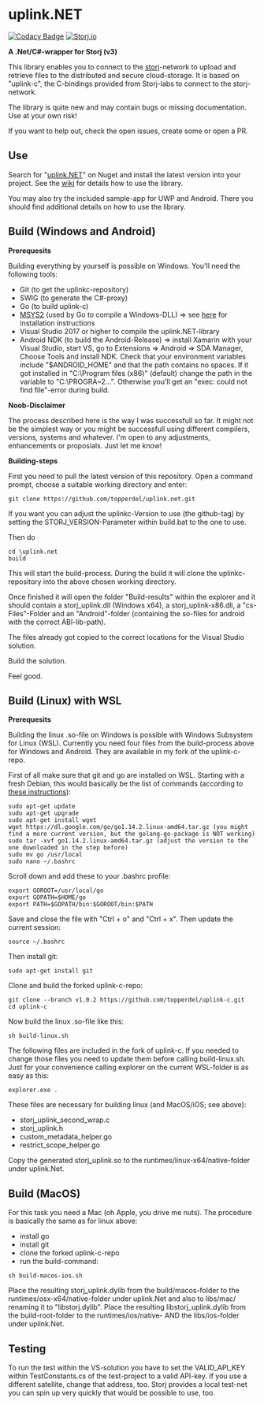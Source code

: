 # uplink.NET
[![Codacy Badge](https://api.codacy.com/project/badge/Grade/d9bccb02c5914cbca6e60755d5c7d74a)](https://app.codacy.com/gh/TopperDEL/uplink.net?utm_source=github.com&utm_medium=referral&utm_content=TopperDEL/uplink.net&utm_campaign=Badge_Grade)
[![Storj.io](https://storj.io/img/storj-badge.svg)](https://storj.io)

**A .Net/C#-wrapper for Storj (v3)**

This library enables you to connect to the [storj](https://storj.io)-network to upload and retrieve files to the distributed and secure cloud-storage. It is based on "uplink-c", the C-bindings provided from Storj-labs to connect to the storj-network.

The library is quite new and may contain bugs or missing documentation. Use at your own risk!

If you want to help out, check the open issues, create some or open a PR.

## Use

Search for "[uplink.NET](https://www.nuget.org/packages/uplink.NET)" on Nuget and install the latest version into your project.
See the [wiki](https://github.com/TopperDEL/uplink.net/wiki) for details how to use the library.

You may also try the included sample-app for UWP and Android. There you should find additional details on how to use the library.

## Build (Windows and Android)

**Prerequesits**

Building everything by yourself is possible on Windows. You'll need the following tools:

* Git (to get the uplinkc-repository)
* SWIG (to generate the C#-proxy)
* Go (to build uplink-c)
* [MSYS2](https://www.msys2.org/) (used by Go to compile a Windows-DLL) => see [here](https://github.com/orlp/dev-on-windows/wiki/Installing-GCC--&-MSYS2) for installation instructions
* Visual Studio 2017 or higher to compile the uplink.NET-library
* Android NDK (to build the Android-Release) => install Xamarin with your Visual Studio, start VS, go to Extensions => Android => SDA Manager, Choose Tools and install NDK. Check that your environment variables include "$ANDROID_HOME" and that the path contains no spaces. If it got installed in "C:\Program files (x86)" (default) change the path in the variable to "C:\PROGRA~2\...". Otherwise you'll get an "exec: could not find file"-error during build.

**Noob-Disclaimer**

The process described here is the way I was successfull so far. It might not be the simplest way or you might be successfull using different compilers, versions, systems and whatever. I'm open to any adjustments, enhancements or proposials. Just let me know!

**Building-steps**

First you need to pull the latest version of this repository. Open a command prompt, choose a suitable working directory and enter:
```
git clone https://github.com/topperdel/uplink.net.git
```

If you want you can adjust the uplinkc-Version to use (the github-tag) by setting the STORJ_VERSION-Parameter within build.bat to the one to use.

Then do
```
cd \uplink.net
build
```

This will start the build-process. During the build it will clone the uplinkc-repository into the above chosen working directory.

Once finished it will open the folder "Build-results" within the explorer and it should contain a storj_uplink.dll (Windows x64), a storj_uplink-x86.dll, a "cs-Files"-Folder and an "Android"-folder (containing the so-files for android with the correct ABI-lib-path).

The files already got copied to the correct locations for the Visual Studio solution.

Build the solution.

Feel good.

## Build (Linux) with WSL

**Prerequesits**

Building the linux .so-file on Windows is possible with Windows Subsystem for Linux (WSL). Currently you need four files from the build-process above for Windows and Android. They are available in my fork of the uplink-c-repo.

First of all make sure that git and go are installed on WSL. Starting with a fresh Debian, this would basically be the list of commands (according to [these instructions](https://sal.as/post/install-golan-on-wsl/)):

```
sudo apt-get update
sudo apt-get upgrade
sudo apt-get install wget
wget https://dl.google.com/go/go1.14.2.linux-amd64.tar.gz (you might find a more current version, but the golang-go-package is NOT working)
sudo tar -xvf go1.14.2.linux-amd64.tar.gz (adjust the version to the one downloaded in the step before)
sudo mv go /usr/local
sudo nano ~/.bashrc
```

Scroll down and add these to your .bashrc profile:
```
export GOROOT=/usr/local/go
export GOPATH=$HOME/go
export PATH=$GOPATH/bin:$GOROOT/bin:$PATH
```

Save and close the file with "Ctrl + o" and "Ctrl + x". Then update the current session:
```
source ~/.bashrc
```

Then install git:
```
sudo apt-get install git
```

Clone and build the forked uplink-c-repo:
```
git clone --branch v1.0.2 https://github.com/topperdel/uplink-c.git
cd uplink-c
```

Now build the linux .so-file like this:
```
sh build-linux.sh
```

The following files are included in the fork of uplink-c. If you needed to change those files you need to update them before calling build-linux.sh. Just for your convenience calling explorer on the current WSL-folder is as easy as this:
```
explorer.exe .
```

These files are necessary for building linux (and MacOS/iOS; see above):
* storj_uplink_second_wrap.c
* storj_uplink.h
* custom_metadata_helper.go
* restrict_scope_helper.go

Copy the generated storj_uplink.so to the runtimes/linux-x64/native-folder under uplink.Net.

## Build (MacOS)

For this task you need a Mac (oh Apple, you drive me nuts). The procedure is basically the same as for linux above:
* install go
* install git
* clone the forked uplink-c-repo
* run the build-command:
```
sh build-macos-ios.sh
```

Place the resulting storj_uplink.dylib from the build/macos-folder to the runtimes/osx-x64/native-folder under uplink.Net and also to libs/mac/ renaming it to "libstorj.dylib".
Place the resulting libstorj_uplink.dylib from the build-root-folder to the runtimes/ios/native- AND the libs/ios-folder under uplink.Net.

## Testing

To run the test within the VS-solution you have to set the VALID_API_KEY within TestConstants.cs of the test-project to a valid API-key. If you use a different satellite, change that address, too. Storj provides a local test-net you can spin up very quickly that would be possible to use, too.
